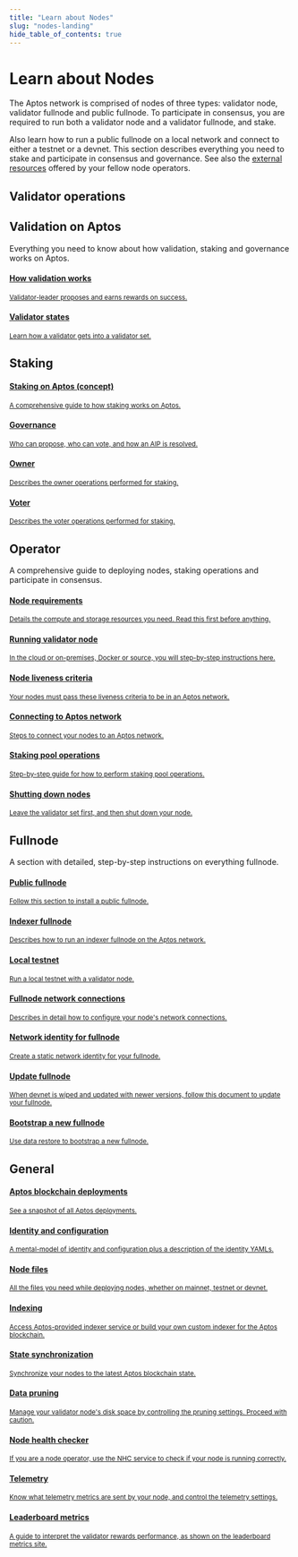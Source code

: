 ```yaml
---
title: "Learn about Nodes"
slug: "nodes-landing"
hide_table_of_contents: true
---
```


# Learn about Nodes

The Aptos network is comprised of nodes of three types: validator node, validator fullnode and public fullnode. To participate in consensus, you are required to run both a validator node and a validator fullnode, and stake.

Also learn how to run a public fullnode on a local network and connect to either a testnet or a devnet. This section describes everything you need to stake and participate in consensus and governance. See also the [external resources](../community/external-resources.md) offered by your fellow node operators.



## Validator operations

<div class="docs-card-container">
  <div class="row row-cols-1 row-cols-md-2a g-4">
    <div class="col">
      <div class="card-no-border card-body h-100 d-flex flex-column align-items-start">
        <div class="card-body">
          <h2 class="card-title">Validation on Aptos</h2>
          <p class="card-text">
            Everything you need to know about how validation, staking and governance works on Aptos.
          </p>
        </div>
        <div class="list-group list-group-flush">
          <a href="../concepts/staking#validation-on-the-aptos-blockchain" class="list-group-item">
            <div class="d-flex w-100 justify-content-between">
              <h4 class="mb-1">How validation works</h4>
            </div>
            <small>Validator-leader proposes and earns rewards on success.</small>
          </a>
          <a href="../concepts/staking#validator-state-and-stake-state" class="list-group-item">
            <div class="d-flex w-100 justify-content-between">
              <h4 class="mb-1">Validator states</h4>
            </div>
            <small>Learn how a validator gets into a validator set.</small>
          </a>
          <div class="card-body">
          <h2 class="card-title">Staking</h2>
          </div>
          <a href="../concepts/staking" class="list-group-item">
            <div class="d-flex w-100 justify-content-between">
              <h4 class="mb-1">Staking on Aptos (concept)</h4>
            </div>
            <small>A comprehensive guide to how staking works on Aptos.</small>
          </a>
          <a href="../concepts/governance" class="list-group-item">
            <div class="d-flex w-100 justify-content-between">
              <h4 class="mb-1">Governance</h4>
            </div>
            <small>Who can propose, who can vote, and how an AIP is resolved.</small>
          </a>
          <a href="./validator-node/operator/staking-pool-operations#perform-pool-owner-operations" class="list-group-item">
            <div class="d-flex w-100 justify-content-between">
              <h4 class="mb-1">Owner</h4>
            </div>
            <small>Describes the owner operations performed for staking.</small>
          </a>
          <a href="./validator-node/voter/index" class="list-group-item">
            <div class="d-flex w-100 justify-content-between">
              <h4 class="mb-1">Voter</h4>
            </div>
            <small>Describes the voter operations performed for staking.</small>
          </a>
        </div>
      </div>
    </div>
    <div class="col">
      <div class="card-no-border card-body h-100 d-flex flex-column">
        <div class="card-body">
          <h2 class="card-title">Operator</h2>
          <p class="card-text">
            A comprehensive guide to deploying nodes, staking operations and participate in consensus.
          </p>
        </div>
        <div class="list-group list-group-flush">
          <a href="./validator-node/operator/node-requirements" class="list-group-item">
            <div class="d-flex w-100 justify-content-between">
              <h4 class="mb-1">Node requirements</h4>
            </div>
            <small>Details the compute and storage resources you need. Read this first before anything.</small>
          </a>
          <a href="./validator-node/operator/running-validator-node/running-validator-node" class="list-group-item">
            <div class="d-flex w-100 justify-content-between">
              <h4 class="mb-1">Running validator node</h4>
            </div>
            <small>In the cloud or on-premises, Docker or source, you will step-by-step instructions here.</small>
          </a>
          <a href="./validator-node/operator/node-liveness-criteria" class="list-group-item">
            <div class="d-flex w-100 justify-content-between">
              <h4 class="mb-1">Node liveness criteria</h4>
            </div>
            <small>Your nodes must pass these liveness criteria to be in an Aptos network.</small>
          </a>
          <a href="./validator-node/operator/connect-to-aptos-network" class="list-group-item">
            <div class="d-flex w-100 justify-content-between">
              <h4 class="mb-1">Connecting to Aptos network</h4>
            </div>
            <small>Steps to connect your nodes to an Aptos network. </small>
          </a>
          <a href="./validator-node/operator/staking-pool-operations" class="list-group-item">
            <div class="d-flex w-100 justify-content-between">
              <h4 class="mb-1">Staking pool operations</h4>
            </div>
            <small>Step-by-step guide for how to perform staking pool operations. </small>
          </a>
          <a href="./validator-node/operator/shutting-down-nodes" class="list-group-item">
            <div class="d-flex w-100 justify-content-between">
              <h4 class="mb-1">Shutting down nodes</h4>
            </div>
            <small>Leave the validator set first, and then shut down your node. </small>
          </a>
        </div>
      </div>
    </div>
    <div class="col">
      <div class="card-no-border card-body h-100 d-flex flex-column">
        <div class="card-body">
          <h2 class="card-title">Fullnode</h2>
          <p class="card-text">
            A section with detailed, step-by-step instructions on everything fullnode. 
          </p>
        </div>
        <div class="list-group list-group-flush">
          <a href="./full-node/public-fullnode" class="list-group-item">
            <div class="d-flex w-100 justify-content-between">
              <h4 class="mb-1">Public fullnode</h4>
            </div>
            <small>Follow this section to install a public fullnode.</small>
          </a>
          <a href="./indexer-fullnode" class="list-group-item">
            <div class="d-flex w-100 justify-content-between">
              <h4 class="mb-1">Indexer fullnode</h4>
            </div>
            <small
              >Describes how to run an indexer fullnode on the Aptos network. </small>
          </a>
          <a href="./local-testnet/local-testnet-index" class="list-group-item">
            <div class="d-flex w-100 justify-content-between">
              <h4 class="mb-1">Local testnet</h4>
            </div>
            <small>Run a local testnet with a validator node.</small>
          </a>
          <a href="./full-node/fullnode-network-connections" class="list-group-item">
            <div class="d-flex w-100 justify-content-between">
              <h4 class="mb-1">Fullnode network connections</h4>
            </div>
            <small>Describes in detail how to configure your node's network connections.</small>
          </a>
          <a href="./full-node/network-identity-fullnode" class="list-group-item">
            <div class="d-flex w-100 justify-content-between">
              <h4 class="mb-1">Network identity for fullnode</h4>
            </div>
            <small
              >Create a static network identity for your fullnode.</small
            >
          </a>
          <a href="./full-node/update-fullnode-with-new-devnet-releases" class="list-group-item">
            <div class="d-flex w-100 justify-content-between">
              <h4 class="mb-1">Update fullnode</h4>
            </div>
            <small>When devnet is wiped and updated with newer versions, follow this document to update your fullnode.</small>
          </a>
          <a href="./full-node/bootstrap-fullnode" class="list-group-item">
            <div class="d-flex w-100 justify-content-between">
              <h4 class="mb-1">Bootstrap a new fullnode</h4>
            </div>
            <small>Use data restore to bootstrap a new fullnode.</small>
          </a>
        </div>
      </div>
    </div>
  </div>
</div>

## General

<div class="docs-card-container">
  <div class="row row-cols-1 row-cols-md-3a g-4">
    <div class="col">
      <div class="card-no-border card-body h-100 d-flex flex-column">
        <div class="card-body">
        </div>
        <div class="list-group list-group-flush">
          <a href="./deployments" class="list-group-item">
            <div class="d-flex w-100 justify-content-between">
              <h4 class="mb-1">Aptos blockchain deployments</h4>
            </div>
            <small>See a snapshot of all Aptos deployments.</small>
          </a>
          <a href="./identity-and-configuration" class="list-group-item">
            <div class="d-flex w-100 justify-content-between">
              <h4 class="mb-1">Identity and configuration</h4>
            </div>
            <small>A mental-model of identity and configuration plus a description of the identity YAMLs.</small>
          </a>
          <a href="./node-files-all-networks/node-files" class="list-group-item">
            <div class="d-flex w-100 justify-content-between">
              <h4 class="mb-1">Node files</h4>
            </div>
            <small>All the files you need while deploying nodes, whether on mainnet, testnet or devnet.</small>
          </a>
          <a href="../integration/indexing" class="list-group-item">
            <div class="d-flex w-100 justify-content-between">
              <h4 class="mb-1">Indexing</h4>
            </div>
            <small>Access Aptos-provided indexer service or build your own custom indexer for the Aptos blockchain.</small>
          </a>
          <a href="../guides/state-sync" class="list-group-item">
            <div class="d-flex w-100 justify-content-between">
              <h4 class="mb-1">State synchronization</h4>
            </div>
            <small>Synchronize your nodes to the latest Aptos blockchain state.</small>
          </a>
        </div>
      </div>
    </div>
    <div class="col">
      <div class="card-no-border card-body h-100 d-flex flex-column">
        <div class="card-body">
        </div>
        <div class="list-group list-group-flush">
        <a href="../guides/data-pruning" class="list-group-item">
            <div class="d-flex w-100 justify-content-between align-items-start">
              <h4 class="mb-1">Data pruning</h4>
            </div>
            <small>Manage your validator node's disk space by controlling the pruning settings. Proceed with caution.</small>
          </a>
          <a href="./measure/node-health-checker" class="list-group-item">
            <div class="d-flex w-100 justify-content-between align-items-start">
              <h4 class="mb-1">Node health checker</h4>
            </div>
            <small>If you are a node operator, use the NHC service to check if your node is running correctly.</small>
          </a>
          <a href="/reference/telemetry/" class="list-group-item">
            <div class="d-flex w-100 justify-content-between align-items-start">
              <h4 class="mb-1">Telemetry</h4>
            </div>
            <small>Know what telemetry metrics are sent by your node, and control the telemetry settings.</small>
          </a>
          <a href="./leaderboard-metrics" class="list-group-item">
            <div class="d-flex w-100 justify-content-between align-items-start">
              <h4 class="mb-1">Leaderboard metrics</h4>
            </div>
            <small>A guide to interpret the validator rewards performance, as shown on the leaderboard metrics site.</small>
          </a>
        </div>
      </div>
    </div>
  </div>
</div>
